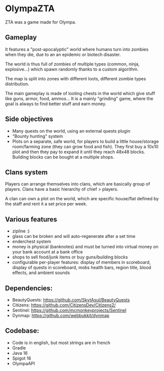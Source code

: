 # OlympaZTA

ZTA was a game made for Olympa.

## Gameplay
It features a "post-apocalyptic" world where humans turn into zombies when they die, due to an an epidemic or biotech disaster.

The world is thus full of zombies of multiple types (common, ninja, explosive...)
which spawn randomly thanks to a custom algorithm.

The map is split into zones with different loots, different zombie types distribution.

The main gameplay is made of looting chests in the world which give stuff like guns, armor, food, ammos...
It is a mainly "grinding" game, where the goal is always to find better stuff and earn money.

## Side objectives
* Many quests on the world, using an external quests plugin
* "Bounty hunting" system
* Plots on a separate, safe world, for players to build a little house/storage room/farming zone (they can grow food and fish). They first buy a 10x10 plot and then they pay to expand it until they reach 48x48 blocks. Building blocks can be bought at a multiple shops.

## Clans system
Players can arrange themselves into clans, which are basically group of players.
Clans have a basic hierarchy of chief > players.

A clan can own a plot on the world, which are specific house/flat defined by the staff and rent it a set price per week.

## Various features
* zipline :)
* glass can be broken and will auto-regenerate after a set time
* enderchest system
* money is physical (banknotes) and must be turned into virtual money on your bank account at a bank office
* shops to sell food/junk items or buy guns/building blocks
* configurable per-player features: display of members in scoreboard, display of quests in scoreboard, mobs health bars, region title, blood effects, and ambient sounds

## Dependencies:
* BeautyQuests: https://github.com/SkytAsul/BeautyQuests
* Citizens: https://github.com/CitizensDev/Citizens2/
* Sentinel: https://github.com/mcmonkeyprojects/Sentinel
* Dynmap: https://github.com/webbukkit/dynmap

## Codebase:
* Code is in english, but most strings are in french
* Gradle
* Java 16
* Spigot 16
* OlympaAPI